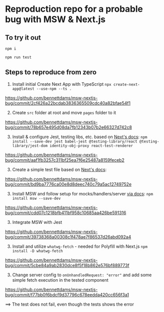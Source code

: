 # Reproduction repo for a probable bug with MSW & Next.js

## To try it out

`npm i`

`npm run test`

## Steps to reproduce from zero

1. Install initial Create Next App with TypeScript
`npx create-next-app@latest --use-npm --ts .`

https://github.com/bennettdams/msw-nextjs-bug/commit/2cf426a22bcdab3836365509cdc40a82bfae54f1

2. Create `src` folder at root and move `pages` folder to it

https://github.com/bennettdams/msw-nextjs-bug/commit/78b657e495d08da7fb12343b07b2e66327d742c8

3. Install & configure Jest, testing libs, etc. based on [Next's docs](https://nextjs.org/docs/testing#jest-and-react-testing-library):
`npm install --save-dev jest babel-jest @testing-library/react @testing-library/jest-dom identity-obj-proxy react-test-renderer`

https://github.com/bennettdams/msw-nextjs-bug/commit/aaf1fb3257c311bf25ea7f6e25487a8159feceb2

3. Create a simple test file based on [Next's docs](https://nextjs.org/docs/testing#jest-and-react-testing-library):

https://github.com/bennettdams/msw-nextjs-bug/commit/bd9ba7776ca00e8d8deec740c79a5ac12749752e

3. Install MSW and follow setup for mocks/handlers/server [via docs](https://mswjs.io/docs/getting-started/mocks):
`npm install msw --save-dev`

https://github.com/bennettdams/msw-nextjs-bug/commit/cdd07c1218bfb411bf958c10685aa426be591316

3. Integrate MSW with Jest

https://github.com/bennettdams/msw-nextjs-bug/commit/39738368a00308c1f478ae7f86537d26abd092a4

3. Install and utilize `whatwg-fetch` - needed for Polyfill with Next.js
`npm install -D whatwg-fetch` 

https://github.com/bennettdams/msw-nextjs-bug/commit/5cbe84a9ab2830dce8f5f18b862e576bf889773f

3. Change server config to `onUnhandledRequest: "error"` and add some simple fetch execution in the tested component

https://github.com/bennettdams/msw-nextjs-bug/commit/f77bb0f6bdcf9d37796c678eedda420cc656f3a1

==> The test does not fail, even though the tests shows the error
